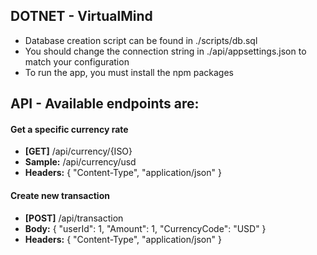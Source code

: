 ## DOTNET - VirtualMind

* Database creation script can be found in ./scripts/db.sql
* You should change the connection string in ./api/appsettings.json to match your configuration
* To run the app, you must install the npm packages

## API - Available endpoints are:

#### Get a specific currency rate
* **[GET]** /api/currency/{ISO} 
* **Sample:** /api/currency/usd
* **Headers:** { "Content-Type", "application/json" }

#### Create new transaction
* **[POST]** /api/transaction 
* **Body:** { "userId": 1, "Amount": 1, "CurrencyCode": "USD" }
* **Headers:** { "Content-Type", "application/json" }